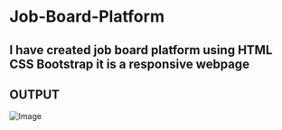 # Job-Board-Platform

## I have created job board platform using HTML CSS Bootstrap it is a responsive webpage

## OUTPUT

![Image](https://github.com/user-attachments/assets/6b33bd4b-4ded-408d-a704-7d9746dac09d)
